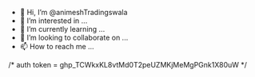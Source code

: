 - 👋 Hi, I’m @animeshTradingswala
- 👀 I’m interested in ...
- 🌱 I’m currently learning ...
- 💞️ I’m looking to collaborate on ...
- 📫 How to reach me ...

<!---
animeshTradingswala/animeshTradingswala is a ✨ special ✨ repository because its `README.md` (this file) appears on your GitHub profile.
You can click the Preview link to take a look at your changes.
--->


/*
auth token = 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
*/
